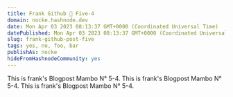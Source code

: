 ```yaml
---
title: Frank Github 😬 Five-4
domain: nocke.hashnode.dev
date: Mon Apr 03 2023 08:13:37 GMT+0000 (Coordinated Universal Time)
datePublished: Mon Apr 03 2023 08:13:37 GMT+0000 (Coordinated Universal Time)
slug: frank-github-post-five
tags: yes, no, foo, bar
publishAs: nocke
hideFromHashnodeCommunity: yes
---
```


This is frank's Blogpost Mambo N° 5-4.
This is frank's Blogpost Mambo N° 5-4.
This is frank's Blogpost Mambo N° 5-4.
